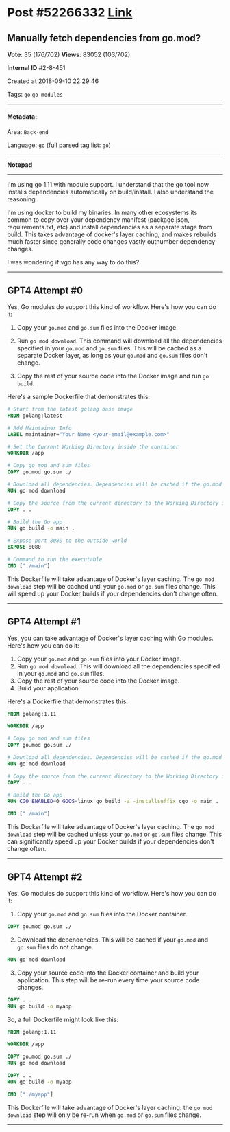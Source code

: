 
# Post \#52266332 [Link](https://stackoverflow.com/questions/52266332/)

## Manually fetch dependencies from go.mod?

**Vote**: 35 (176/702) **Views**: 83052 (103/702) 

**Internal ID** \#2-8-451

Created at 2018-09-10 22:29:46

Tags: `go` `go-modules`

----------

#### Metadata:

Area: `Back-end`

Language: `go` (full parsed tag list: `go`)

----------

**Notepad**


----------

I'm using go 1.11 with module support. I understand that the go tool now installs dependencies automatically on build/install. I also understand the reasoning.

I'm using docker to build my binaries. In many other ecosystems its common to copy over your dependency manifest (package.json, requirements.txt, etc) and install dependencies as a separate stage from build. This takes advantage of docker's layer caching, and makes rebuilds much faster since generally code changes vastly outnumber dependency changes.

I was wondering if vgo has any way to do this?


----------
        
## GPT4 Attempt \#0

Yes, Go modules do support this kind of workflow. Here's how you can do it:

1. Copy your `go.mod` and `go.sum` files into the Docker image.

2. Run `go mod download`. This command will download all the dependencies specified in your `go.mod` and `go.sum` files. This will be cached as a separate Docker layer, as long as your `go.mod` and `go.sum` files don't change.

3. Copy the rest of your source code into the Docker image and run `go build`.

Here's a sample Dockerfile that demonstrates this:

```Dockerfile
# Start from the latest golang base image
FROM golang:latest

# Add Maintainer Info
LABEL maintainer="Your Name <your-email@example.com>"

# Set the Current Working Directory inside the container
WORKDIR /app

# Copy go mod and sum files
COPY go.mod go.sum ./

# Download all dependencies. Dependencies will be cached if the go.mod and go.sum files are not changed
RUN go mod download

# Copy the source from the current directory to the Working Directory inside the container
COPY . .

# Build the Go app
RUN go build -o main .

# Expose port 8080 to the outside world
EXPOSE 8080

# Command to run the executable
CMD ["./main"]
```

This Dockerfile will take advantage of Docker's layer caching. The `go mod download` step will be cached until your `go.mod` or `go.sum` files change. This will speed up your Docker builds if your dependencies don't change often.

--------

## GPT4 Attempt \#1

Yes, you can take advantage of Docker's layer caching with Go modules. Here's how you can do it:

1. Copy your `go.mod` and `go.sum` files into your Docker image.
2. Run `go mod download`. This will download all the dependencies specified in your `go.mod` and `go.sum` files.
3. Copy the rest of your source code into the Docker image.
4. Build your application.

Here's a Dockerfile that demonstrates this:

```Dockerfile
FROM golang:1.11

WORKDIR /app

# Copy go mod and sum files 
COPY go.mod go.sum ./

# Download all dependencies. Dependencies will be cached if the go.mod and go.sum files are not changed 
RUN go mod download

# Copy the source from the current directory to the Working Directory inside the docker container 
COPY . .

# Build the Go app
RUN CGO_ENABLED=0 GOOS=linux go build -a -installsuffix cgo -o main .

CMD ["./main"]
```

This Dockerfile will take advantage of Docker's layer caching. The `go mod download` step will be cached unless your `go.mod` or `go.sum` files change. This can significantly speed up your Docker builds if your dependencies don't change often.

--------

## GPT4 Attempt \#2

Yes, Go modules do support this kind of workflow. Here's how you can do it:

1. Copy your `go.mod` and `go.sum` files into the Docker container.

```Dockerfile
COPY go.mod go.sum ./
```

2. Download the dependencies. This will be cached if your `go.mod` and `go.sum` files do not change.

```Dockerfile
RUN go mod download
```

3. Copy your source code into the Docker container and build your application. This step will be re-run every time your source code changes.

```Dockerfile
COPY . .
RUN go build -o myapp
```

So, a full Dockerfile might look like this:

```Dockerfile
FROM golang:1.11

WORKDIR /app

COPY go.mod go.sum ./
RUN go mod download

COPY . .
RUN go build -o myapp

CMD ["./myapp"]
```

This Dockerfile will take advantage of Docker's layer caching: the `go mod download` step will only be re-run when `go.mod` or `go.sum` files change.

--------
